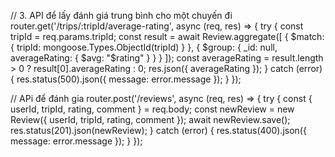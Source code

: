 // 3. API để lấy đánh giá trung bình cho một chuyến đi
router.get('/trips/:tripId/average-rating', async (req, res) => {
  try {
    const tripId = req.params.tripId;
    const result = await Review.aggregate([
      { $match: { tripId: mongoose.Types.ObjectId(tripId) } },
      { $group: { _id: null, averageRating: { $avg: "$rating" } } }
    ]);
    const averageRating = result.length > 0 ? result[0].averageRating : 0;
    res.json({ averageRating });
  } catch (error) {
    res.status(500).json({ message: error.message });
  }
});

// APi để đánh gia
router.post('/reviews', async (req, res) => {
  try { 
    const { userId, tripId, rating, comment } = req.body;
    const newReview = new Review({ userId, tripId, rating, comment });
    await newReview.save();
    res.status(201).json(newReview);
  } catch (error) {
    res.status(400).json({ message: error.message });
  }
});